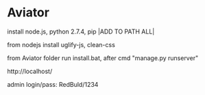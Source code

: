 # Aviator
install node.js, python 2.7.4, pip |ADD TO PATH ALL|

from nodejs install uglify-js, clean-css

from Aviator folder run install.bat, after cmd "manage.py runserver"

http://localhost/

admin login/pass: RedBuld/1234
